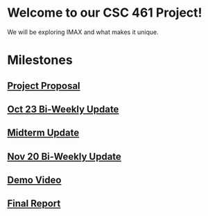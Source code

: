 # Welcome to our CSC 461 Project! 
We will be exploring IMAX and what makes it unique.

# Milestones
## [Project Proposal](/project_proposal.md)
## [Oct 23 Bi-Weekly Update](/nov23_update.md)
## [Midterm Update](/midterm_update.md)
## [Nov 20 Bi-Weekly Update](/nov20_update.md)
## [Demo Video](/demo_video.md)
## [Final Report](/final_report.md)
